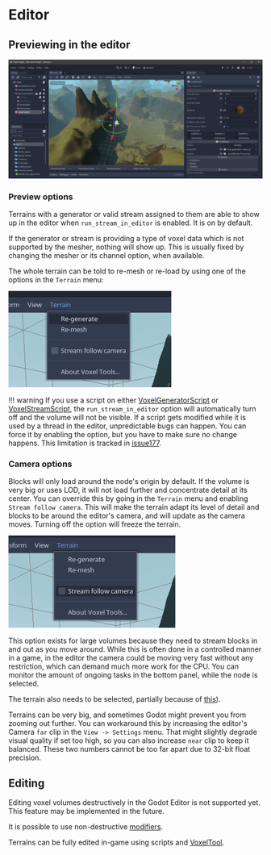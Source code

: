Editor
============

Previewing in the editor
---------------------------

![Screemshot of the editor](images/editor_preview_smooth_2d_noise_terrain.webp)

### Preview options

Terrains with a generator or valid stream assigned to them are able to show up in the editor when `run_stream_in_editor` is enabled. It is on by default.

If the generator or stream is providing a type of voxel data which is not supported by the mesher, nothing will show up. This is usually fixed by changing the mesher or its channel option, when available.

The whole terrain can be told to re-mesh or re-load by using one of the options in the `Terrain` menu:

![Re-generate menu](images/menu_regenerate.webp)

!!! warning
    If you use a script on either [VoxelGeneratorScript](api/VoxelGeneratorScript.md) or [VoxelStreamScript](api/VoxelStreamScript.md), the `run_stream_in_editor` option will automatically turn off and the volume will not be visible. If a script gets modified while it is used by a thread in the editor, unpredictable bugs can happen. You can force it by enabling the option, but you have to make sure no change happens. This limitation is tracked in [issue177](https://github.com/Zylann/godot_voxel/issues/177).


### Camera options

Blocks will only load around the node's origin by default. If the volume is very big or uses LOD, it will not load further and concentrate detail at its center. You can override this by going in the `Terrain` menu and enabling `Stream follow camera`. This will make the terrain adapt its level of detail and blocks to be around the editor's camera, and will update as the camera moves. Turning off the option will freeze the terrain.

![Stream follow camera menu](images/menu_stream_follow_camera.webp)

This option exists for large volumes because they need to stream blocks in and out as you move around. While this is often done in a controlled manner in a game, in the editor the camera could be moving very fast without any restriction, which can demand much more work for the CPU.
You can monitor the amount of ongoing tasks in the bottom panel, while the node is selected.

The terrain also needs to be selected, partially because of [this](https://github.com/godotengine/godot-proposals/issues/1302)).

Terrains can be very big, and sometimes Godot might prevent you from zooming out further. You can workaround this by increasing the editor's Camera `far` clip in the `View -> Settings` menu. That might slightly degrade visual quality if set too high, so you can also increase `near` clip to keep it balanced. These two numbers cannot be too far apart due to 32-bit float precision.


Editing
--------

Editing voxel volumes destructively in the Godot Editor is not supported yet. This feature may be implemented in the future.

It is possible to use non-destructive [modifiers](generators.md#modifiers).

Terrains can be fully edited in-game using scripts and [VoxelTool](scripting.md).

